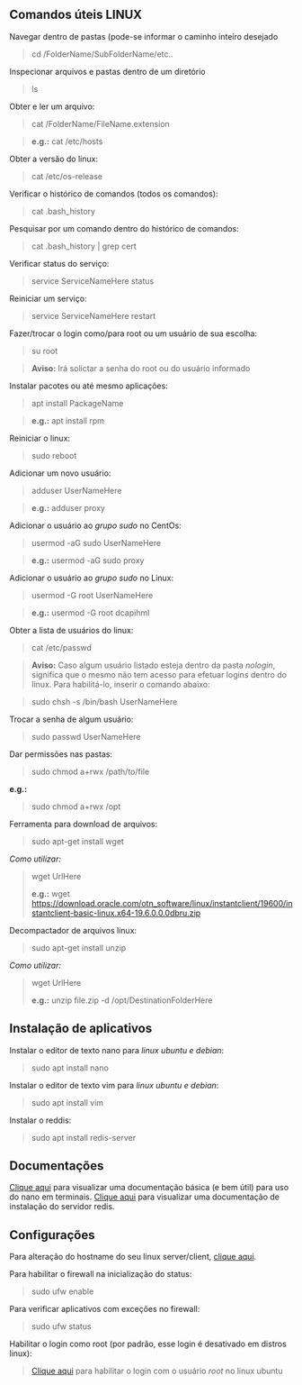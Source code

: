 ## Comandos úteis LINUX
  
  Navegar dentro de pastas (pode-se informar o caminho inteiro desejado
  > cd /FolderName/SubFolderName/etc..
  
  Inspecionar arquivos e pastas dentro de um diretório
  > ls
  
  Obter e ler um arquivo:
  > cat /FolderName/FileName.extension
  
  > **e.g.:** cat /etc/hosts
  
  Obter a versão do linux:
  > cat /etc/os-release
  
  Verificar o histórico de comandos (todos os comandos):
  > cat .bash_history
  
  Pesquisar por um comando dentro do histórico de comandos:
  > cat .bash_history | grep cert
  
  Verificar status do serviço:
  > service ServiceNameHere status

  Reiniciar um serviço:
  > service ServiceNameHere restart

  Fazer/trocar o login como/para root ou um usuário de sua escolha:
  > su root
  
  > **Aviso:** Irá solictar a senha do root ou do usuário informado
  
  Instalar pacotes ou até mesmo aplicações:
  > apt install PackageName
  
  > **e.g.:** apt install rpm
 
  Reiniciar o linux:
  > sudo reboot
  
  Adicionar um novo usuário:
  > adduser UserNameHere
  
  > **e.g.:** adduser proxy
  
  Adicionar o usuário ao *grupo sudo* no CentOs:
  > usermod -aG sudo UserNameHere
  
  > **e.g.:** usermod -aG sudo proxy
    
  Adicionar o usuário ao *grupo sudo* no Linux:
  > usermod -G root UserNameHere
  
  > **e.g.:** usermod -G root dcapihml
  
  Obter a lista de usuários do linux:
  > cat /etc/passwd
  
  > **Aviso:** Caso algum usuário listado esteja dentro da pasta *nologin*, significa que o mesmo não tem acesso para efetuar logins dentro do linux. Para habilitá-lo, inserir o comando abaixo:
  
  > sudo chsh -s /bin/bash UserNameHere
  
  Trocar a senha de algum usuário:
  > sudo passwd UserNameHere
  
  Dar permissões nas pastas:
  > sudo chmod a+rwx /path/to/file
  
  **e.g.:**
  > sudo chmod a+rwx /opt
  
  
  Ferramenta para download de arquivos:
  > sudo apt-get install wget
  
  *Como utilizar:*
  > wget UrlHere
  >
  > **e.g.:** wget https://download.oracle.com/otn_software/linux/instantclient/19600/instantclient-basic-linux.x64-19.6.0.0.0dbru.zip
  
  
  Decompactador de arquivos linux:
  > sudo apt-get install unzip
  
  *Como utilizar:*
  > wget UrlHere
  >
  > **e.g.:** unzip file.zip -d /opt/DestinationFolderHere
  
## Instalação de aplicativos
  
  Instalar o editor de texto nano para *linux ubuntu e debian*:
  > sudo apt install nano
  
  Instalar o editor de texto vim para *linux ubuntu e debian*:
  > sudo apt install vim
  
  Instalar o reddis:
  > sudo apt install redis-server
  
  
## Documentações
  
  [Clique aqui](https://linuxize.com/post/how-to-use-nano-text-editor) para visualizar uma documentação básica (e bem útil) para uso do nano em terminais.
  [Clique aqui](https://www.digitalocean.com/community/tutorials/how-to-install-and-secure-redis-on-ubuntu-18-04-pt) para visualizar uma documentação de instalação do servidor redis.
  

## Configurações

  Para alteração do hostname do seu linux server/client, [clique aqui](https://www.cyberciti.biz/faq/ubuntu-change-hostname-command/).
  
  Para habilitar o firewall na inicialização do status:
  > sudo ufw enable
  
  Para verificar aplicativos com exceções no firewall:
  > sudo ufw status
  
  Habilitar o login como root (por padrão, esse login é desativado em distros linux):
  
  > [Clique aqui](https://linuxconfig.org/allow-ssh-root-login-on-ubuntu-20-04-focal-fossa-linux) para habilitar o login com o usuário *root* no linux ubuntu
